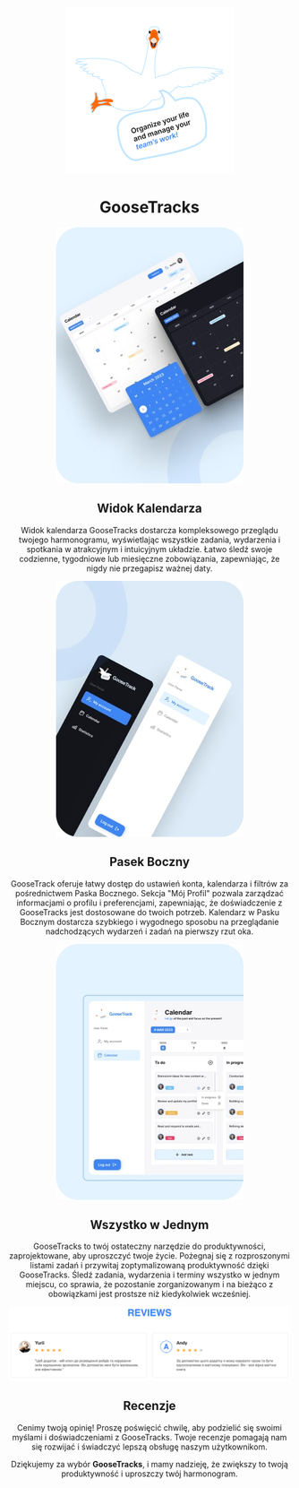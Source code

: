 <p align="center">
  <img src="./src/images/GOOSE_2_D@2x.png" alt="GooseTracks">
</p>
<h1 align="center">GooseTracks</h1>

<p align="center">
  <img src="./src/images/mobile-calendar.jpg" alt="Widok Kalendarza">
</p>
<h2 align="center">Widok Kalendarza</h2>

<p align="center">
  Widok kalendarza GooseTracks dostarcza kompleksowego przeglądu twojego harmonogramu, wyświetlając wszystkie zadania, wydarzenia i spotkania w atrakcyjnym i intuicyjnym układzie. Łatwo śledź swoje codzienne, tygodniowe lub miesięczne zobowiązania, zapewniając, że nigdy nie przegapisz ważnej daty.
</p>

<p align="center">
  <img src="./src/images/mobile-sidebar.jpg" alt="Pasek Boczny">
</p>
<h2 align="center">Pasek Boczny</h2>

<p align="center">
  GooseTrack oferuje łatwy dostęp do ustawień konta, kalendarza i filtrów za pośrednictwem Paska Bocznego. Sekcja "Mój Profil" pozwala zarządzać informacjami o profilu i preferencjami, zapewniając, że doświadczenie z GooseTracks jest dostosowane do twoich potrzeb. Kalendarz w Pasku Bocznym dostarcza szybkiego i wygodnego sposobu na przeglądanie nadchodzących wydarzeń i zadań na pierwszy rzut oka.
</p>

<p align="center">
  <img src="./src/images/mobile-all.jpg" alt="Wszystko w Jednym">
</p>
<h2 align="center">Wszystko w Jednym</h2>

<p align="center">
  GooseTracks to twój ostateczny narzędzie do produktywności, zaprojektowane, aby uproszczyć twoje życie. Pożegnaj się z rozproszonymi listami zadań i przywitaj zoptymalizowaną produktywność dzięki GooseTracks. Śledź zadania, wydarzenia i terminy wszystko w jednym miejscu, co sprawia, że pozostanie zorganizowanym i na bieżąco z obowiązkami jest prostsze niż kiedykolwiek wcześniej.
</p>

<p align="center">
  <img src="./src/images/rewiews.png" alt="Recenzje">
</p>
<h2 align="center">Recenzje</h2>

<p align="center">
  Cenimy twoją opinię! Proszę poświęcić chwilę, aby podzielić się swoimi myślami i doświadczeniami z GooseTracks. Twoje recenzje pomagają nam się rozwijać i świadczyć lepszą obsługę naszym użytkownikom.
</p>

<p align="center">
  Dziękujemy za wybór <strong>GooseTracks</strong>, i mamy nadzieję, że zwiększy to twoją produktywność i uproszczy twój harmonogram.
</p>

